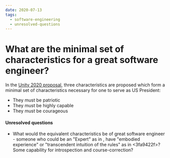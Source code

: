 ```yaml
---
date: 2020-07-13
tags:
  - software-engineering
  - unresolved-questions
---
```


# What are the minimal set of characteristics for a great software engineer?
In the [Unity 2020 proposal][unity2020], three characteristics are proposed which form a minimal
set of characteristics necessary for one to serve as US President:

- They must be patriotic
- They must be highly capable
- They must be courageous

#### Unresolved questions
- What would the equivalent characteristics be of great software engineer - someone who could be an
"Expert" as in <f949e0c1>, have "embodied experience" or "transcendent intuition of the rules" as
in <3fa9422f>? Some capability for introspection and course-correction?

[unity2020]: https://medium.com/@ArticlesOfUnity/the-articles-of-unity-f544f930d336
